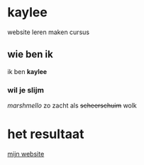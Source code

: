 # kaylee
website leren maken cursus

## wie ben ik
ik ben  **kaylee**

### wil je slijm 
*_marshmello_*
zo zacht als ~~scheerschuim~~ wolk

# het resultaat
[mijn website](https://kayleermc.github.io/kaylee/)

